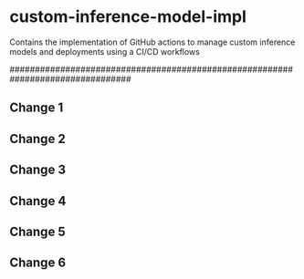 # custom-inference-model-impl
Contains the implementation of GitHub actions to manage custom inference models and deployments using a CI/CD workflows

################################################################################

## Change 1
## Change 2
## Change 3
## Change 4
## Change 5
## Change 6

